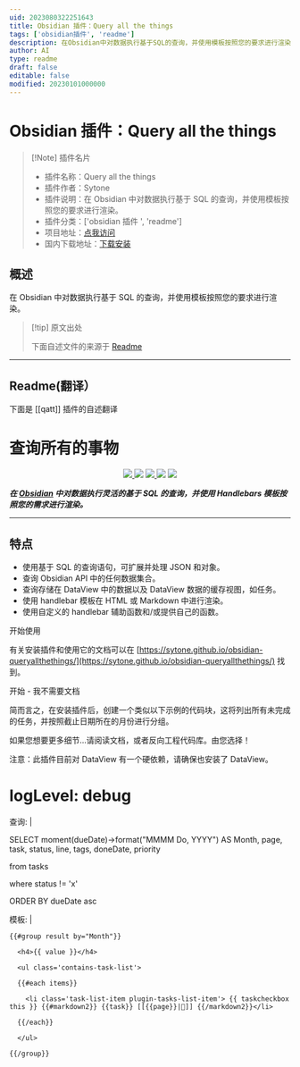 ```yaml
---
uid: 2023080322251643
title: Obsidian 插件：Query all the things
tags: ['obsidian插件', 'readme']
description: 在Obsidian中对数据执行基于SQL的查询，并使用模板按照您的要求进行渲染。
author: AI
type: readme
draft: false
editable: false
modified: 20230101000000
---
```


# Obsidian 插件：Query all the things

> [!Note] 插件名片
> - 插件名称：Query all the things
> - 插件作者：Sytone
> - 插件说明：在 Obsidian 中对数据执行基于 SQL 的查询，并使用模板按照您的要求进行渲染。
> - 插件分类：['obsidian 插件 ', 'readme']
> - 项目地址：[点我访问](https://github.com/sytone/obsidian-queryallthethings)
> - 国内下载地址：[下载安装](https://pkmer.cn/products/plugin/pluginMarket/?qatt)

## 概述

在 Obsidian 中对数据执行基于 SQL 的查询，并使用模板按照您的要求进行渲染。

> [!tip] 原文出处
>
>下面自述文件的来源于 [Readme](https://ghproxy.net/https://raw.githubusercontent.com/sytone/obsidian-queryallthethings/main/README.md)
>

---

## Readme(翻译）

下面是 [[qatt]] 插件的自述翻译

# 查询所有的事物

<p align="center">
    <a href="https://github.com/sytone/obsidian-queryallthethings/releases/latest">
  <img src="https://img.shields.io/github/manifest-json/v/sytone/obsidian-queryallthethings?color=blue">
 </a>
    <img src="https://img.shields.io/github/release-date/sytone/obsidian-queryallthethings">
 <a href="https://github.com/sytone/obsidian-queryallthethings/blob/main/LICENSE">
  <img src="https://img.shields.io/github/license/sytone/obsidian-queryallthethings">
 </a>
 <img src="https://img.shields.io/github/downloads/sytone/obsidian-queryallthethings/total">
 <a href="https://github.com/sytone/obsidian-queryallthethings/issues">
  <img src="https://img.shields.io/github/issues/sytone/obsidian-queryallthethings">
 </a>
</p>

***在 [Obsidian](https://obsidian.md) 中对数据执行灵活的基于 SQL 的查询，并使用 Handlebars 模板按照您的需求进行渲染。***

---

## 特点

- 使用基于 SQL 的查询语句，可扩展并处理 JSON 和对象。
- 查询 Obsidian API 中的任何数据集合。
- 查询存储在 DataView 中的数据以及 DataView 数据的缓存视图，如任务。
- 使用 handlebar 模板在 HTML 或 Markdown 中进行渲染。
- 使用自定义的 handlebar 辅助函数和/或提供自己的函数。

开始使用

有关安装插件和使用它的文档可以在 [https://sytone.github.io/obsidian-queryallthethings/](https://sytone.github.io/obsidian-queryallthethings/) 找到。

开始 - 我不需要文档

简而言之，在安装插件后，创建一个类似以下示例的代码块，这将列出所有未完成的任务，并按照截止日期所在的月份进行分组。

如果您想要更多细节...请阅读文档，或者反向工程代码库。由您选择！

注意：此插件目前对 DataView 有一个硬依赖，请确保也安装了 DataView。

# logLevel: debug

查询: |

  SELECT moment(dueDate)->format("MMMM Do, YYYY") AS Month, page, task, status, line, tags, doneDate, priority

  from tasks

  where status != 'x'

  ORDER BY dueDate asc

模板: |

    {{#group result by="Month"}}

      <h4>{{ value }}</h4>

      <ul class='contains-task-list'>

      {{#each items}}

        <li class='task-list-item plugin-tasks-list-item'> {{ taskcheckbox this }} {{#markdown2}} {{task}} [[{{page}}|📝]] {{/markdown2}}</li>

      {{/each}}

      </ul>

    {{/group}}

```
````